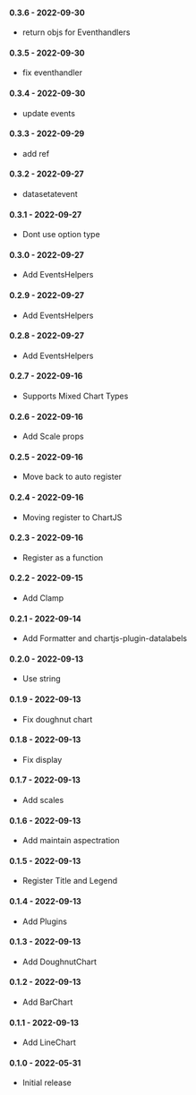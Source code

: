 #### 0.3.6 - 2022-09-30
* return objs for Eventhandlers
#### 0.3.5 - 2022-09-30
* fix eventhandler
#### 0.3.4 - 2022-09-30
* update events
#### 0.3.3 - 2022-09-29
* add ref
#### 0.3.2 - 2022-09-27
* datasetatevent
#### 0.3.1 - 2022-09-27
* Dont use option type
#### 0.3.0 - 2022-09-27
* Add EventsHelpers
#### 0.2.9 - 2022-09-27
* Add EventsHelpers
#### 0.2.8 - 2022-09-27
* Add EventsHelpers
#### 0.2.7 - 2022-09-16
* Supports Mixed Chart Types
#### 0.2.6 - 2022-09-16
* Add Scale props
#### 0.2.5 - 2022-09-16
* Move back to auto register
#### 0.2.4 - 2022-09-16
* Moving register to ChartJS
#### 0.2.3 - 2022-09-16
* Register as a function
#### 0.2.2 - 2022-09-15
* Add Clamp
#### 0.2.1 - 2022-09-14
* Add Formatter and chartjs-plugin-datalabels
#### 0.2.0 - 2022-09-13
* Use string
#### 0.1.9 - 2022-09-13
* Fix doughnut chart
#### 0.1.8 - 2022-09-13
* Fix display
#### 0.1.7 - 2022-09-13
* Add scales
#### 0.1.6 - 2022-09-13
* Add maintain aspectration
#### 0.1.5 - 2022-09-13
* Register Title and Legend
#### 0.1.4 - 2022-09-13
* Add Plugins
#### 0.1.3 - 2022-09-13
* Add DoughnutChart
#### 0.1.2 - 2022-09-13
* Add BarChart
#### 0.1.1 - 2022-09-13
* Add LineChart
#### 0.1.0 - 2022-05-31
* Initial release